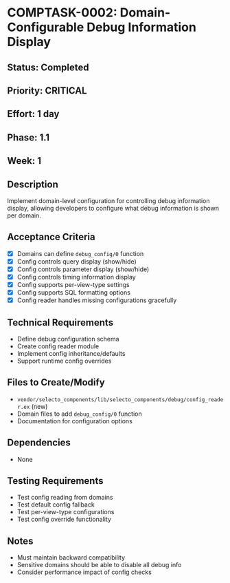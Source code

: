 # COMPTASK-0002: Domain-Configurable Debug Information Display

## Status: Completed
## Priority: CRITICAL
## Effort: 1 day
## Phase: 1.1
## Week: 1

## Description
Implement domain-level configuration for controlling debug information display, allowing developers to configure what debug information is shown per domain.

## Acceptance Criteria
- [x] Domains can define `debug_config/0` function
- [x] Config controls query display (show/hide)
- [x] Config controls parameter display (show/hide)
- [x] Config controls timing information display
- [x] Config supports per-view-type settings
- [x] Config supports SQL formatting options
- [x] Config reader handles missing configurations gracefully

## Technical Requirements
- Define debug configuration schema
- Create config reader module
- Implement config inheritance/defaults
- Support runtime config overrides

## Files to Create/Modify
- `vendor/selecto_components/lib/selecto_components/debug/config_reader.ex` (new)
- Domain files to add `debug_config/0` function
- Documentation for configuration options

## Dependencies
- None

## Testing Requirements
- Test config reading from domains
- Test default config fallback
- Test per-view-type configurations
- Test config override functionality

## Notes
- Must maintain backward compatibility
- Sensitive domains should be able to disable all debug info
- Consider performance impact of config checks
